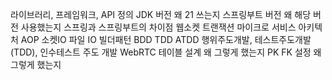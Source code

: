 라이브러리, 프레임워크, API 정의
JDK 버전 왜 21 쓰는지
스프링부트 버전 왜 해당 버전 사용했는지
스프링과 스프링부트의 차이점
웹소켓
트랜잭션
마이크로 서비스 아키텍처
AOP
소켓IO
파일 IO
빌더패턴
BDD TDD ATDD
행위주도개발, 테스트주도개발(TDD), 인수테스트 주도 개발
WebRTC
테이블 설계 왜 그렇게 했는지
PK FK 설정 왜 그렇게 했는지

